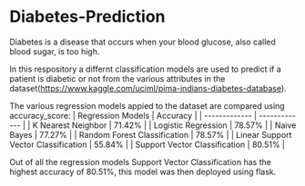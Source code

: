 # Diabetes-Prediction
Diabetes is a disease that occurs when your blood glucose, also called blood sugar, is too high.

In this respository a differnt classification models are used to predict if a patient is diabetic or not from the various attributes in the dataset(https://www.kaggle.com/uciml/pima-indians-diabetes-database).

The various regression models appied to the dataset are compared using accuracy_score:
| Regression Models  | Accuracy |
| ------------- | ------------- |
| K Nearest Neighbor  | 71.42%  |
| Logistic Regression  | 78.57%  |
| Naive Bayes  | 77.27%  |
| Random Forest Classification  | 78.57%  |
| Linear Support Vector Classification  | 55.84%  |
| Support Vector Classification  | 80.51%  |

Out of all the  regression models Support Vector Classification has the highest accuracy of 80.51%, this model was then deployed using flask.
